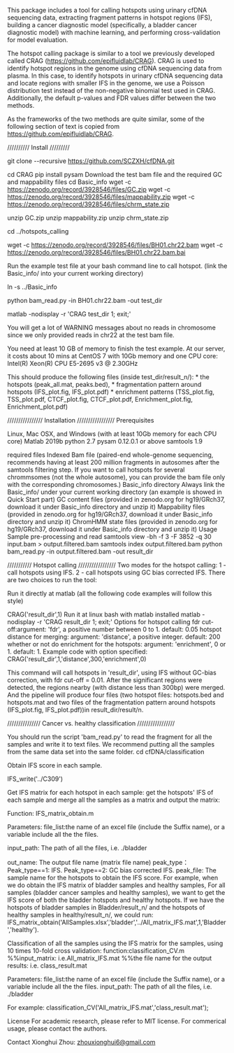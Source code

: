 This package includes a tool for calling hotspots using urinary cfDNA sequencing data, extracting fragment patterns in hotspot regions (IFS), building a cancer diagnostic model (specifically, a bladder cancer diagnostic model) with machine learning, and performing cross-validation for model evaluation.

The hotspot calling package is similar to a tool we previously developed called CRAG (https://github.com/epifluidlab/CRAG). CRAG is used to identify hotspot regions in the genome using cfDNA sequencing data from plasma. In this case, to identify hotspots in urinary cfDNA sequencing data and locate regions with smaller IFS in the genome, we use a Poisson distribution test instead of the non-negative binomial test used in CRAG. Additionally, the default p-values and FDR values differ between the two methods.

As the frameworks of the two methods are quite similar, some of the following section of text is copied from https://github.com/epifluidlab/CRAG.

//////////
Install
/////////

git clone --recursive https://github.com/SCZXH/cfDNA.git

cd CRAG
pip install pysam
Download the test bam file and the required GC and mappability files
cd Basic_info
wget -c https://zenodo.org/record/3928546/files/GC.zip
wget -c https://zenodo.org/record/3928546/files/mappability.zip
wget -c https://zenodo.org/record/3928546/files/chrm_state.zip

unzip GC.zip
unzip mappability.zip
unzip chrm_state.zip

cd ../hotspots_calling

wget -c https://zenodo.org/record/3928546/files/BH01.chr22.bam
wget -c https://zenodo.org/record/3928546/files/BH01.chr22.bam.bai

Run the example test file at your bash command line to call hotspot. (link the Basic_info/ into your current working directory)

ln -s ../Basic_info

python bam_read.py -in BH01.chr22.bam -out test_dir

matlab -nodisplay -r 'CRAG test_dir 1; exit;' 	

You will get a lot of WARNING messages about no reads in chromosome since we only provided reads in chr22 at the test bam file.

You need at least 10 GB of memory to finish the test example. At our server, it costs about 10 mins at CentOS 7 with 10Gb memory and one CPU core: Intel(R) Xeon(R) CPU E5-2695 v3 @ 2.30GHz

This should produce the following files (inside test_dir/result_n/): * the hotspots (peak_all.mat, peaks.bed), * fragmentation pattern around hotspots (IFS_plot.fig, IFS_plot.pdf) * enrichment patterns (TSS_plot.fig, TSS_plot.pdf, CTCF_plot.fig, CTCF_plot.pdf, Enrichment_plot.fig, Enrichment_plot.pdf)

////////////////
Installation
/////////////////
Prerequisites

Linux, Mac OSX, and Windows (with at least 10Gb memory for each CPU core)
Matlab 2019b
python 2.7
pysam 0.12.0.1 or above
samtools 1.9

required files
Indexed Bam file (paired-end whole-genome sequencing, recommends having at least 200 million fragments in autosomes after the samtools filtering step. If you want to call hotspots for several chrommsomes (not the whole autosome), you can provide the bam file only with the corresponding chromosomes.)
Basic_info directory Always link the Basic_info/ under your current working directory (an example is showed in Quick Start part)
GC content files (provided in zenodo.org for hg19/GRch37, download it under Basic_info directory and unzip it)
Mappability files (provided in zenodo.org for hg19/GRch37, download it under Basic_info directory and unzip it)
ChromHMM state files (provided in zenodo.org for hg19/GRch37, download it under Basic_info directory and unzip it)
Usage
Sample pre-processing and read
samtools view -bh -f 3 -F 3852 -q 30 input.bam > output.filtered.bam
samtools index output.filtered.bam
python bam_read.py -in output.filtered.bam -out result_dir

///////////
Hotspot calling
/////////////////
Two modes for the hotspot calling: 1 - call hotspots using IFS. 2 - call hotspots using GC bias corrected IFS. There are two choices to run the tool:

Run it directly at matlab (all the following code examples will follow this style)

CRAG('result_dir',1)
Run it at linux bash with matlab installed
matlab -nodisplay -r 'CRAG result_dir 1; exit;'
Options for hotspot calling
fdr cut-off:argument: 'fdr', a positive number between 0 to 1. default: 0.05
hotspot distance for merging: argument: 'distance', a positive integer. default: 200
whether or not do enrichment for the hotspots: argument: 'enrichment', 0 or 1. default: 1.
Example code with option specified: CRAG('result_dir',1,'distance',300,'enrichment',0)

This command will call hotspots in 'result_dir', using IFS without GC-bias correction, with fdr cut-off = 0.01. After the significant regions were detected, the regions nearby (with distance less than 300bp) were merged. And the pipeline will produce four files (two hotspot files: hotspots.bed and hotspots.mat and two files of the fragmentation pattern around hotspots (IFS_plot.fig, IFS_plot.pdf))in result_dir/result/n.

///////////////
Cancer vs. healthy classification
/////////////////

You should run the script 'bam_read.py' to read the fragment for all the samples and write it to text files. We recommend putting all the samples from the same data set into the same folder.
cd cfDNA/classification


Obtain IFS score in each sample. 

IFS_write('../C309')

Get IFS matrix for each hotspot in each sample: get the hotspots' IFS of each sample and merge all the samples as a matrix and output the matrix:

Function:
 IFS_matrix_obtain.m
 
Parameters:
file_list:the name of an excel file (include the Suffix name), or a variable include all the the files.

input_path: The path of all the files, i.e. ./bladder

out_name: The output file name (matrix file name)
peak_type： Peak_type==1: IFS. Peak_type==2: GC bias corrected IFS.
peak_file: The sample name for the hotspots to obtain the IFS score.
For example, when we do obtain the IFS matrix of bladder samples and healthy samples, For all samples (bladder cancer samples and healthy samples), we want to get the IFS score of both the bladder hotspots and healthy hotspots. If we have the hotspots of bladder samples in Bladder/result_n/ and the hotspots of healthy samples in healthy/result_n/, we could run:
 IFS_matrix_obtain('AllSamples.xlsx','bladder','../All_matrix_IFS.mat',1,'Bladder','healthy').


Classification of all the samples using the IFS matrix for the samples, using 10 times 10-fold cross validation:
function:classification_CV.m
%%input_matrix: i.e.All_matrix_IFS.mat
%%the file name for the output results: i.e. class_result.mat

Parameters:
file_list:the name of an excel file (include the Suffix name), or a variable include all the the files.
input_path: The path of all the files, i.e. ./bladder

For example:
classification_CV('All_matrix_IFS.mat','class_result.mat');



License
For academic research, please refer to MIT license.
For commerical usage, please contact the authors.

Contact
Xionghui Zhou: zhouxionghui6@gmail.com
